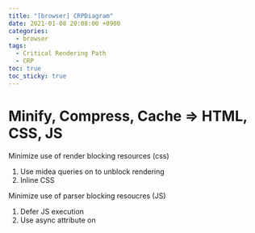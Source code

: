 ```yaml
---
title: "[browser] CRPDiagram"
date: 2021-01-08 20:08:00 +0900
categories: 
  - browser
tags:
  - Critical Rendering Path
  - CRP
toc: true
toc_sticky: true
---
```




# Minify, Compress, Cache => HTML, CSS, JS

Minimize use of render blocking resources (css)

1. Use midea queries on <link> to unblock rendering
2. Inline CSS

Minimize use of parser blocking resoucres (JS)

1. Defer JS execution
2. Use async attribute on <script>

Patterns:

1. Minimize Bytes
2. Reduce critical resources
3. Shorten CRP length
